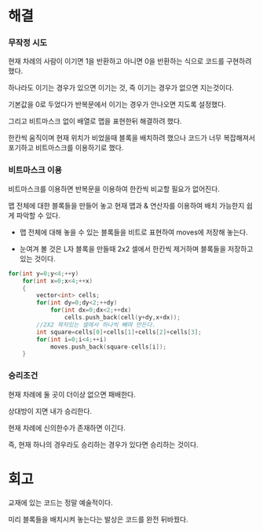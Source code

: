 # 해결
### 무작정 시도
현재 차례의 사람이 이기면 1을 반환하고 아니면 0을 반환하는 식으로 코드를 구현하려 했다.

하나라도 이기는 경우가 있으면 이기는 것, 즉 이기는 경우가 없으면 지는것이다. 

기본값을 0로 두었다가 반복문에서 이기는 경우가 안나오면 지도록 설정했다.

그리고 비트마스크 없이 배열로 맵을 표현한뒤 해결하려 했다.

한칸씩 움직이며 현재 위치가 비었을때 블록을 배치하려 했으나 코드가 너무 복잡해져서 포기하고 비트마스크를 이용하기로 했다.

### 비트마스크 이용

비트마스크를 이용하면 반복문을 이용하여 한칸씩 비교할 필요가 없어진다.

맵 전체에 대한 블록들을 만들어 놓고 현재 맵과 & 연산자를 이용하여 배치 가능한지 쉽게 파악할 수 있다.

- 맵 전체에 대해 놓을 수 있는 블록들을 비트로 표현하여 moves에 저장해 놓는다.

- 눈여겨 볼 것은 L자 블록을 만들때 2x2 셀에서 한칸씩 제거하며 블록들을 저장하고 있는 것이다.

```c++
for(int y=0;y<4;++y)
    for(int x=0;x<4;++x)
    {
        vector<int> cells;
        for(int dy=0;dy<2;++dy)
            for(int dx=0;dx<2;++dx)
                cells.push_back(cell(y+dy,x+dx));
        //2X2 꽉차있는 셀에서 하나씩 빼며 만든다.
        int square=cells[0]+cells[1]+cells[2]+cells[3];
        for(int i=0;i<4;++i)
            moves.push_back(square-cells[i]);
    }
```
### 승리조건
현재 차례에 둘 곳이 더이상 없으면 패배한다.

상대방이 지면 내가 승리한다.

현재 차례에 신의한수가 존재하면 이긴다.

즉, 현재 하나의 경우라도 승리하는 경우가 있다면 승리하는 것이다.

# 회고
교재에 있는 코드는 정말 예술적이다.

미리 블록들을 배치시켜 놓는다는 발상은 코드를 완전 뒤바꿨다.
